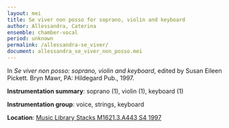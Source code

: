 ```yaml
---
layout: mei
title: Se viver non posso for soprano, violin and keyboard
author: Allessandra, Caterina
ensemble: chamber-vocal
period: unknown
permalink: /allessandra-se_viver/
document: allessandra_se_viver_non_posso.mei
---
```


In *Se viver non posso: soprano, violin and keyboard*, edited by Susan Eileen Pickett. Bryn Mawr, PA: Hildegard Pub., 1997.

**Instrumentation summary**: soprano (1), violin (1), keyboard (1)

**Instrumentation group**: voice, strings, keyboard

**Location**: <a href="https://tufts-primo.hosted.exlibrisgroup.com/permalink/f/bnf7qa/01TUN_ALMA2184358220003851" target="_blank">Music Library Stacks M1621.3.A443 S4 1997</a>
